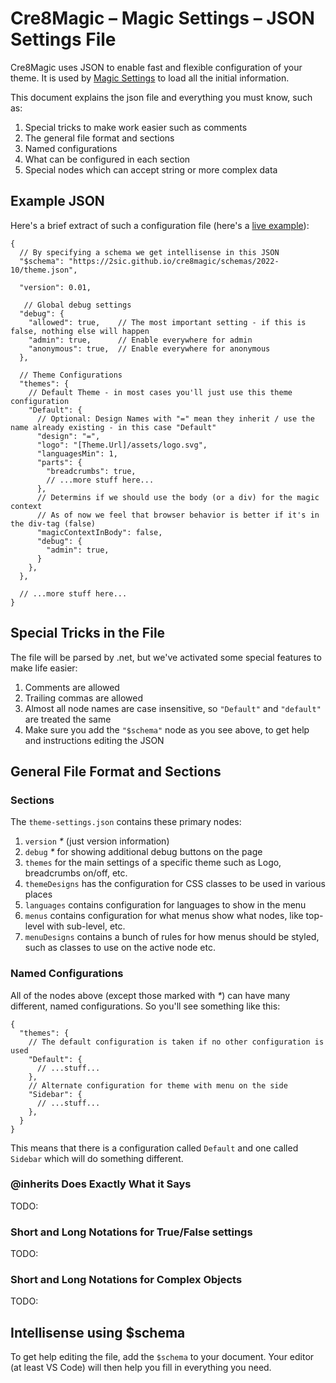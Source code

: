 # Cre8Magic – Magic Settings – JSON Settings File

Cre8Magic uses JSON to enable fast and flexible configuration of your theme. 
It is used by [Magic Settings](./magic-settings.md) to load all the initial information.

This document explains the json file and everything you must know, such as:

1. Special tricks to make work easier such as comments
1. The general file format and sections
1. Named configurations
1. What can be configured in each section
1. Special nodes which can accept string or more complex data

## Example JSON

Here's a brief extract of such a configuration file 
(here's a [live example](https://github.com/2sic/oqtane-theme-2shine-bs5/blob/main/Client/src/theme-configurations.json)):

```jsonc
{
  // By specifying a schema we get intellisense in this JSON
  "$schema": "https://2sic.github.io/cre8magic/schemas/2022-10/theme.json",

  "version": 0.01,

   // Global debug settings
  "debug": {
    "allowed": true,    // The most important setting - if this is false, nothing else will happen
    "admin": true,      // Enable everywhere for admin
    "anonymous": true,  // Enable everywhere for anonymous
  }, 

  // Theme Configurations
  "themes": {
    // Default Theme - in most cases you'll just use this theme configuration
    "Default": {
      // Optional: Design Names with "=" mean they inherit / use the name already existing - in this case "Default"
      "design": "=",
      "logo": "[Theme.Url]/assets/logo.svg",
      "languagesMin": 1,
      "parts": {
        "breadcrumbs": true,
        // ...more stuff here...
      },
      // Determins if we should use the body (or a div) for the magic context
      // As of now we feel that browser behavior is better if it's in the div-tag (false)
      "magicContextInBody": false,
      "debug": {
        "admin": true,
      }
    },
  },

  // ...more stuff here...
}
```


## Special Tricks in the File

The file will be parsed by .net, but we've activated some special features to make life easier:

1. Comments are allowed
1. Trailing commas are allowed
1. Almost all node names are case insensitive, so `"Default"` and `"default"` are treated the same
1. Make sure you add the `"$schema"` node as you see above, to get help and instructions editing the JSON


## General File Format and Sections

### Sections

The `theme-settings.json` contains these primary nodes:

1. `version` _*_ (just version information)
1. `debug` _*_ for showing additional debug buttons on the page
1. `themes` for the main settings of a specific theme such as Logo, breadcrumbs on/off, etc.
1. `themeDesigns` has the configuration for CSS classes to be used in various places
1. `languages` contains configuration for languages to show in the menu
1. `menus` contains configuration for what menus show what nodes, like top-level with sub-level, etc.
1. `menuDesigns` contains a bunch of rules for how menus should be styled, such as classes to use on the active node etc.

### Named Configurations

All of the nodes above (except those marked with _*_) can have many different, named configurations. 
So you'll see something like this:

```jsonc
{
  "themes": {
    // The default configuration is taken if no other configuration is used
    "Default": {
      // ...stuff...
    },
    // Alternate configuration for theme with menu on the side
    "Sidebar": {
      // ...stuff...
    },
  }
}
```

This means that there is a configuration called `Default` and one called `Sidebar` which will do something different. 


### @inherits Does Exactly What it Says

TODO:


### Short and Long Notations for True/False settings

TODO:


### Short and Long Notations for Complex Objects

TODO:

## Intellisense using $schema

To get help editing the file, add the `$schema` to your document. 
Your editor (at least VS Code) will then help you fill in everything you need. 